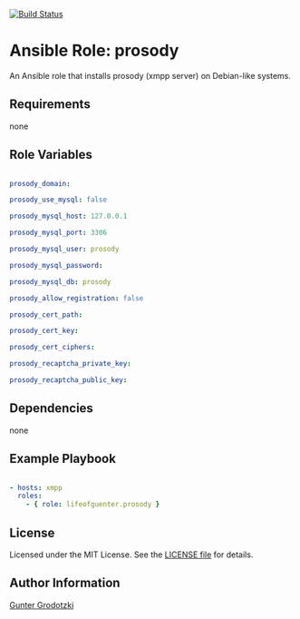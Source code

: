 [![Build Status](https://travis-ci.org/lifeofguenter/ansible-role-prosody.svg?branch=master)](https://travis-ci.org/lifeofguenter/ansible-role-prosody)

# Ansible Role: prosody

An Ansible role that installs prosody (xmpp server) on Debian-like systems.

## Requirements

none

## Role Variables

```yaml

prosody_domain:

prosody_use_mysql: false

prosody_mysql_host: 127.0.0.1

prosody_mysql_port: 3306

prosody_mysql_user: prosody

prosody_mysql_password:

prosody_mysql_db: prosody

prosody_allow_registration: false

prosody_cert_path:

prosody_cert_key:

prosody_cert_ciphers:

prosody_recaptcha_private_key:

prosody_recaptcha_public_key:

```

## Dependencies

none

## Example Playbook

```yaml

- hosts: xmpp
  roles:
    - { role: lifeofguenter.prosody }
```

## License

Licensed under the MIT License. See the [LICENSE file](LICENSE) for details.

## Author Information

[Gunter Grodotzki](https://lifeofguenter.de)
